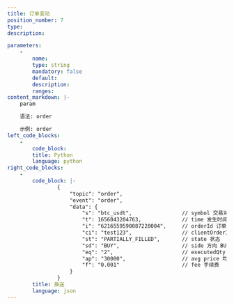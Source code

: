 ```yaml
---
title: 订单变动
position_number: 7
type:
description: 

parameters:
    -
        name:
        type: string
        mandatory: false
        default:
        description:
        ranges:
content_markdown: |-
    param

    语法: order

    示例: order
left_code_blocks:
    -
        code_block:
        title: Python
        language: python
right_code_blocks:
    -
        code_block: |-
                {
                    "topic": "order", 
                    "event": "order", 
                    "data": {
                        "s": "btc_usdt",                // symbol 交易对
                        "t": 1656043204763,             // time 发⽣时间
                        "i": "6216559590087220004",     // orderId 订单号
                        "ci": "test123",                // clientOrderId 客户端订单号
                        "st": "PARTIALLY_FILLED",       // state 状态
                        "sd": "BUY",                    // side 方向 BUY/SELL
                        "eq": "2",                      // executedQty 已执⾏数量
                        "ap": "30000",                  // avg price 均价
                        "f": "0.001"                    // fee 手续费
                    }
                }
        title: 推送
        language: json
---
```

